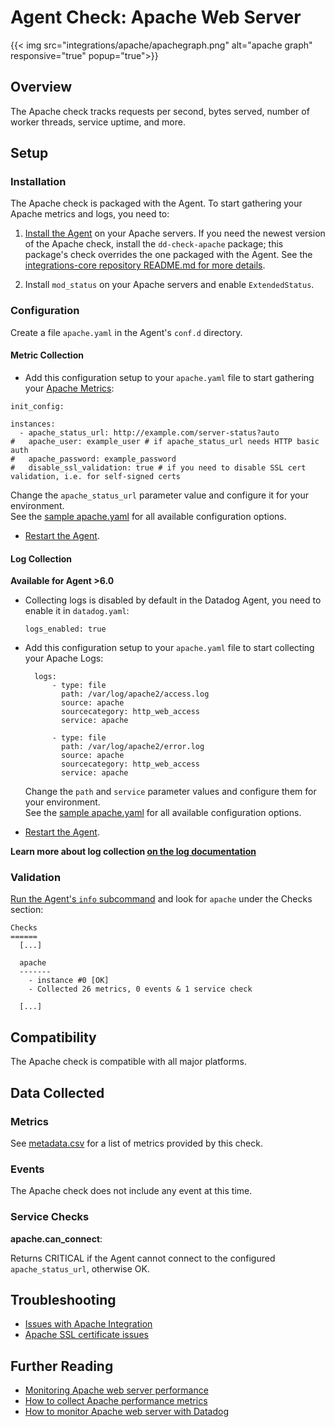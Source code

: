 # Agent Check: Apache Web Server
{{< img src="integrations/apache/apachegraph.png" alt="apache graph" responsive="true" popup="true">}}
## Overview

The Apache check tracks requests per second, bytes served, number of worker threads, service uptime, and more.

## Setup
### Installation

The Apache check is packaged with the Agent. To start gathering your Apache metrics and logs, you need to:

1. [Install the Agent](https://app.datadoghq.com/account/settings#agent) on your Apache servers.
  If you need the newest version of the Apache check, install the `dd-check-apache` package; this package's check overrides the one packaged with the Agent. See the [integrations-core repository README.md for more details](https://github.com/DataDog/integrations-core#installing-the-integrations).

2. Install `mod_status` on your Apache servers and enable `ExtendedStatus`.

### Configuration

Create a file `apache.yaml` in the Agent's `conf.d` directory.

#### Metric Collection

*  Add this configuration setup to your `apache.yaml` file to start gathering your [Apache Metrics](#metrics):

  ```
  init_config:

  instances:
    - apache_status_url: http://example.com/server-status?auto
  #   apache_user: example_user # if apache_status_url needs HTTP basic auth
  #   apache_password: example_password
  #   disable_ssl_validation: true # if you need to disable SSL cert validation, i.e. for self-signed certs
  ```
  Change the `apache_status_url` parameter value and configure it for your environment.  
  See the [sample apache.yaml](https://github.com/DataDog/integrations-core/blob/master/apache/conf.yaml.example) for all available configuration options.

*  [Restart the Agent](https://docs.datadoghq.com/agent/faq/start-stop-restart-the-datadog-agent).

#### Log Collection

**Available for Agent >6.0** 

* Collecting logs is disabled by default in the Datadog Agent, you need to enable it in `datadog.yaml`:

  ```
  logs_enabled: true
  ```
   
* Add this configuration setup to your `apache.yaml` file to start collecting your Apache Logs:

  ```
    logs:
        - type: file
          path: /var/log/apache2/access.log
          source: apache
          sourcecategory: http_web_access
          service: apache

        - type: file
          path: /var/log/apache2/error.log
          source: apache
          sourcecategory: http_web_access
          service: apache
  ```
  
  Change the `path` and `service` parameter values and configure them for your environment.  
  See the [sample apache.yaml](https://github.com/DataDog/integrations-core/blob/master/apache/conf.yaml.example) for all available configuration options.

* [Restart the Agent](https://docs.datadoghq.com/agent/faq/start-stop-restart-the-datadog-agent). 

**Learn more about log collection [on the log documentation](https://docs.datadoghq.com/logs)**  

### Validation

[Run the Agent's `info` subcommand](https://docs.datadoghq.com/agent/faq/agent-status-and-information/) and look for `apache` under the Checks section:

```
Checks
======
  [...]

  apache
  -------
    - instance #0 [OK]
    - Collected 26 metrics, 0 events & 1 service check

  [...]
```

## Compatibility

The Apache check is compatible with all major platforms.

## Data Collected
### Metrics

See [metadata.csv](https://github.com/DataDog/integrations-core/blob/master/apache/metadata.csv) for a list of metrics provided by this check.

### Events
The Apache check does not include any event at this time.

### Service Checks

**apache.can_connect**:

Returns CRITICAL if the Agent cannot connect to the configured `apache_status_url`, otherwise OK.

## Troubleshooting

* [Issues with Apache Integration](https://docs.datadoghq.com/integrations/faq/issues-with-apache-integration)
* [Apache SSL certificate issues](https://docs.datadoghq.com/integrations/faq/apache-ssl-certificate-issues)

## Further Reading

* [Monitoring Apache web server performance](https://www.datadoghq.com/blog/monitoring-apache-web-server-performance/)
* [How to collect Apache performance metrics](https://www.datadoghq.com/blog/collect-apache-performance-metrics/)
* [How to monitor Apache web server with Datadog](https://www.datadoghq.com/blog/monitor-apache-web-server-datadog/)
